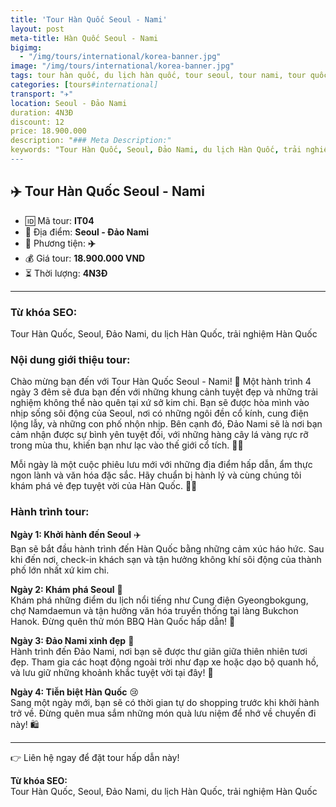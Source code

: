 ```yaml
---
title: 'Tour Hàn Quốc Seoul - Nami'
layout: post
meta-title: Hàn Quốc Seoul - Nami
bigimg:
  - "/img/tours/international/korea-banner.jpg"
image: "/img/tours/international/korea-banner.jpg"
tags: tour hàn quốc, du lịch hàn quốc, tour seoul, tour nami, tour quốc tế
categories: [tours#international]
transport: "✈️"
location: Seoul - Đảo Nami
duration: 4N3Đ
discount: 12
price: 18.900.000
description: "### Meta Description:"
keywords: "Tour Hàn Quốc, Seoul, Đảo Nami, du lịch Hàn Quốc, trải nghiệm Hàn Quốc"
---
```


## ✈️ Tour Hàn Quốc Seoul - Nami

- 🆔 Mã tour: **IT04**
- 📍 Địa điểm: **Seoul - Đảo Nami**
- 🚗 Phương tiện: **✈️**
- 💰 Giá tour: **18.900.000 VND**
- ⏳ Thời lượng: **4N3Đ**

---

### Từ khóa SEO:
Tour Hàn Quốc, Seoul, Đảo Nami, du lịch Hàn Quốc, trải nghiệm Hàn Quốc

### Nội dung giới thiệu tour:
Chào mừng bạn đến với Tour Hàn Quốc Seoul - Nami! 🌟 Một hành trình 4 ngày 3 đêm sẽ đưa bạn đến với những khung cảnh tuyệt đẹp và những trải nghiệm không thể nào quên tại xứ sở kim chi. Bạn sẽ được hòa mình vào nhịp sống sôi động của Seoul, nơi có những ngôi đền cổ kính, cung điện lộng lẫy, và những con phố nhộn nhịp. Bên cạnh đó, Đảo Nami sẽ là nơi bạn cảm nhận được sự bình yên tuyệt đối, với những hàng cây lá vàng rực rỡ trong mùa thu, khiến bạn như lạc vào thế giới cổ tích. 🍂✨

Mỗi ngày là một cuộc phiêu lưu mới với những địa điểm hấp dẫn, ẩm thực ngon lành và văn hóa đặc sắc. Hãy chuẩn bị hành lý và cùng chúng tôi khám phá vẻ đẹp tuyệt vời của Hàn Quốc. 🔑👣

### Hành trình tour:
**Ngày 1: Khởi hành đến Seoul** ✈️  
Bạn sẽ bắt đầu hành trình đến Hàn Quốc bằng những cảm xúc háo hức. Sau khi đến nơi, check-in khách sạn và tận hưởng không khí sôi động của thành phố lớn nhất xứ kim chi.

**Ngày 2: Khám phá Seoul** 🏯  
Khám phá những điểm du lịch nổi tiếng như Cung điện Gyeongbokgung, chợ Namdaemun và tận hưởng văn hóa truyền thống tại làng Bukchon Hanok. Đừng quên thử món BBQ Hàn Quốc hấp dẫn! 🍖

**Ngày 3: Đảo Nami xinh đẹp** 🌳  
Hành trình đến Đảo Nami, nơi bạn sẽ được thư giãn giữa thiên nhiên tươi đẹp. Tham gia các hoạt động ngoài trời như đạp xe hoặc dạo bộ quanh hồ, và lưu giữ những khoảnh khắc tuyệt vời tại đây! 📸

**Ngày 4: Tiễn biệt Hàn Quốc** 😢  
Sang một ngày mới, bạn sẽ có thời gian tự do shopping trước khi khởi hành trở về. Đừng quên mua sắm những món quà lưu niệm để nhớ về chuyến đi này! 🛍️

---

👉 Liên hệ ngay để đặt tour hấp dẫn này!

**Từ khóa SEO:**  
Tour Hàn Quốc, Seoul, Đảo Nami, du lịch Hàn Quốc, trải nghiệm Hàn Quốc

